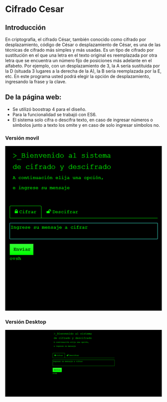 # Cifrado Cesar

## Introducción

En criptografía, el cifrado César, también conocido como cifrado por desplazamiento, código de César o desplazamiento de César, es una de las técnicas de cifrado más simples y más usadas. Es un tipo de cifrado por sustitución en el que una letra en el texto original es reemplazada por otra letra que se encuentra un número fijo de posiciones más adelante en el alfabeto. Por ejemplo, con un desplazamiento de 3, la A sería sustituida por la D (situada 3 lugares a la derecha de la A), la B sería reemplazada por la E, etc.
En este programa usted podrá elegir la opción de desplazamiento, ingresando la frase y la clave.

## De la página web:
* Se utilizó boostrap 4 para el diseño.
* Para la funcionalidad se trabajó con ES6.
* El sistema solo cifra o descifra texto, en caso de ingresar números o símbolos junto a texto los omite y en caso de solo ingresar símbolos no.

### Versión movil
![movil](assets/docs/movil.png)
### Versión Desktop
![desktop](assets/docs/desktop.png)
